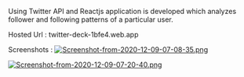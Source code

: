 Using Twitter API and Reactjs application is developed which analyzes
follower and following patterns of a particular user.

Hosted Url : twitter-deck-1bfe4.web.app

Screenshots :
[![Screenshot-from-2020-12-09-07-08-35.png](https://i.postimg.cc/FRmhVRN6/Screenshot-from-2020-12-09-07-08-35.png)](https://postimg.cc/5H7cxfH5)

[![Screenshot-from-2020-12-09-07-20-40.png](https://i.postimg.cc/CLp9ZtMv/Screenshot-from-2020-12-09-07-20-40.png)](https://postimg.cc/WtS5C5kr)


